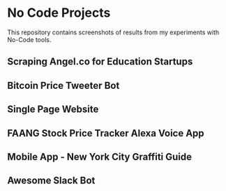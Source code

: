 # No Code Projects

This repository contains screenshots of results from my experiments with No-Code tools.

## Scraping Angel.co for Education Startups


## Bitcoin Price Tweeter Bot


## Single Page Website


## FAANG Stock Price Tracker Alexa Voice App


## Mobile App - New York City Graffiti Guide


## Awesome Slack Bot

